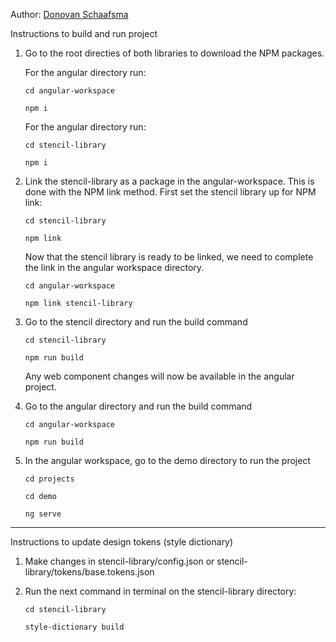 Author: [Donovan Schaafsma](https://github.com/Ryukishi)

Instructions to build and run project

1. Go to the root directies of both libraries to download the NPM packages.

    For the angular directory run:

    `cd angular-workspace`

    `npm i`

    For the angular directory run:

    `cd stencil-library`

    `npm i`

2. Link the stencil-library as a package in the angular-workspace.
This is done with the NPM link method. First set the stencil library up for NPM link:
    
    `cd stencil-library`

    `npm link`

    Now that the stencil library is ready to be linked, we need to complete the link in the angular workspace
    directory.

    `cd angular-workspace`

    `npm link stencil-library`

3. Go to the stencil directory and run the build command
    
    `cd stencil-library`
    
    `npm run build`

    Any web component changes will now be available in the angular project.

4. Go to the angular directory and run the build command

    `cd angular-workspace`
    
    `npm run build`

5. In the angular workspace, go to the demo directory to run the project

    `cd projects`
    
    `cd demo`
    
    `ng serve`

******

Instructions to update design tokens (style dictionary)

1. Make changes in stencil-library/config.json or stencil-library/tokens/base.tokens.json

2. Run the next command in terminal on the stencil-library directory:

    `cd stencil-library`
    
    `style-dictionary build`